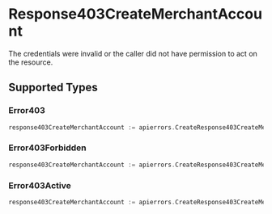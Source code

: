 # Response403CreateMerchantAccount

The credentials were invalid or the caller did not have permission to act on the resource.


## Supported Types

### Error403

```go
response403CreateMerchantAccount := apierrors.CreateResponse403CreateMerchantAccountError403(components.Error403{/* values here */})
```

### Error403Forbidden

```go
response403CreateMerchantAccount := apierrors.CreateResponse403CreateMerchantAccountError403Forbidden(components.Error403Forbidden{/* values here */})
```

### Error403Active

```go
response403CreateMerchantAccount := apierrors.CreateResponse403CreateMerchantAccountError403Active(components.Error403Active{/* values here */})
```

